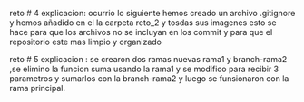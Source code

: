 reto # 4 explicacion:
ocurrio lo siguiente hemos creado un archivo  .gitignore y hemos añadido en el la carpeta reto_2 y tosdas sus imagenes esto se hace para que los archivos no se incluyan en los commit y para que el repositorio este mas limpio y organizado




reto # 5 explicacion :
se crearon dos ramas nuevas rama1 y branch-rama2 ,se elimino la funcion suma usando la rama1 y se modifico para recibir 3 parametros y sumarlos con la branch-rama2 y luego se funsionaron con la rama principal.